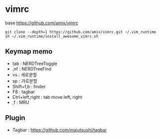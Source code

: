 # vimrc
base https://github.com/amix/vimrc
```
git clone --depth=1 https://github.com/amix/vimrc.git ~/.vim_runtime
sh ~/.vim_runtime/install_awesome_vimrc.sh
```

## Keymap memo
- tab : NERDTreeToggle
- ,nf : NERDTreeFind
- vs : 세로분할
- sp : 가로분할
- Shift+f,b : finder
- F8 : tagbar
- Ctrl+left,right : tab move left, right
- ,f : MRU

## Plugin
- Tagbar : https://github.com/majutsushi/tagbar


